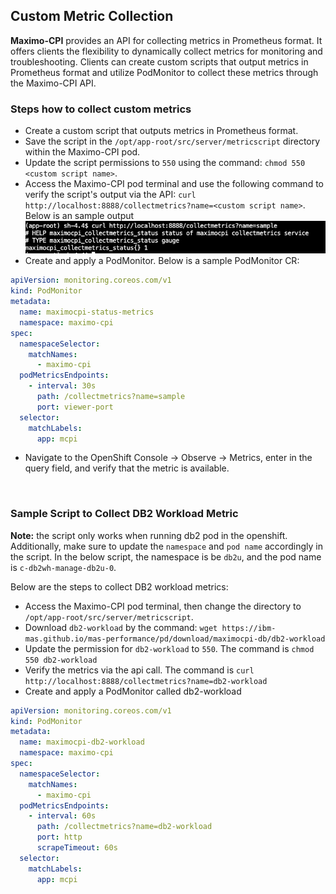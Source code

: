 ## Custom Metric Collection

**Maximo-CPI** provides an API for collecting metrics in Prometheus format. It offers clients the flexibility to dynamically collect metrics for monitoring and troubleshooting. Clients can create custom scripts that output metrics in Prometheus format and utilize PodMonitor to collect these metrics through the Maximo-CPI API.

### Steps how to collect custom metrics 

- Create a custom script that outputs metrics in Prometheus format.
- Save the script in the `/opt/app-root/src/server/metricscript` directory within the Maximo-CPI pod.
- Update the script permissions to `550` using the command: `chmod 550 <custom script name>`.
- Access the Maximo-CPI pod terminal and use the following command to verify the script's output via the API:
`curl http://localhost:8888/collectmetrics?name=<custom script name>`. Below is an sample output
![alt text](collectmetrics-sample.png)
- Create and apply a PodMonitor. Below is a sample PodMonitor CR:
  
```yaml
apiVersion: monitoring.coreos.com/v1
kind: PodMonitor
metadata:
  name: maximocpi-status-metrics
  namespace: maximo-cpi
spec:
  namespaceSelector:
    matchNames:
      - maximo-cpi
  podMetricsEndpoints:
    - interval: 30s
      path: /collectmetrics?name=sample
      port: viewer-port
  selector:
    matchLabels:
      app: mcpi
```
- Navigate to the OpenShift Console -> Observe -> Metrics, enter <metric name> in the query field, and verify that the metric is available.

<br>

### Sample Script to Collect DB2 Workload Metric

**Note:** the script only works when running db2 pod in the openshift. Additionally, make sure to update the `namespace` and `pod name` accordingly in the script. In the below script, the namespace is be `db2u`, and the pod name is `c-db2wh-manage-db2u-0`.

Below are the steps to collect DB2 workload metrics:

- Access the Maximo-CPI pod terminal, then change the directory to `/opt/app-root/src/server/metricscript`.
- Download `db2-workload` by the command: `wget https://ibm-mas.github.io/mas-performance/pd/download/maximocpi-db/db2-workload`
- Update the permission for `db2-workload` to `550`. The command is `chmod 550 db2-workload`
- Verify the metrics via the api call. The command is `curl http://localhost:8888/collectmetrics?name=db2-workload`
- Create and apply a PodMonitor called db2-workload

```yaml
apiVersion: monitoring.coreos.com/v1
kind: PodMonitor
metadata:
  name: maximocpi-db2-workload
  namespace: maximo-cpi
spec:
  namespaceSelector:
    matchNames:
      - maximo-cpi
  podMetricsEndpoints:
    - interval: 60s
      path: /collectmetrics?name=db2-workload
      port: http
      scrapeTimeout: 60s
  selector:
    matchLabels:
      app: mcpi
```   